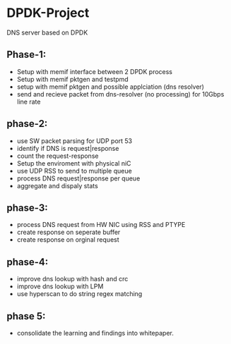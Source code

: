 # DPDK-Project
DNS server based on DPDK 

## Phase-1:
 - Setup with memif interface between 2 DPDK process
 - Setup with memif pktgen and testpmd
 - setup with memif pktgen and possible applciation (dns resolver)
 - send and recieve packet from dns-resolver (no processing) for 10Gbps line rate

## phase-2:
 - use SW packet parsing for UDP port 53
 - identify if DNS is request|response
 - count the request-response
 - Setup the enviroment with physical niC
 - use UDP RSS to send to multiple queue
 - process DNS request|response per queue
 - aggregate and dispaly stats

## phase-3:
 - process DNS request from HW NIC using RSS and PTYPE
 - create response on seperate buffer
 - create response on orginal request

## phase-4:
 - improve dns lookup with hash and crc
 - improve dns lookup with LPM
 - use hyperscan to do string regex matching

## phase 5:
 - consolidate the learning and findings into whitepaper.
